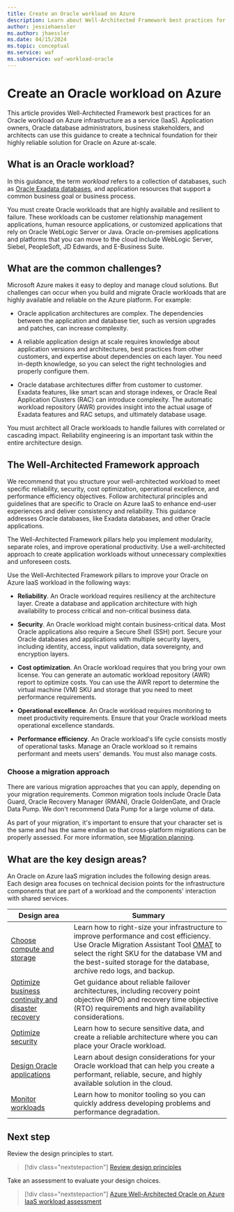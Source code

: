 ```yaml
---
title: Create an Oracle workload on Azure
description: Learn about Well-Architected Framework best practices for an Oracle workload on Azure IaaS to help you create a performant, secure, and highly available solution.
author: jessiehaessler
ms.author: jhaessler
ms.date: 04/15/2024
ms.topic: conceptual
ms.service: waf
ms.subservice: waf-workload-oracle
---
```


# Create an Oracle workload on Azure

This article provides Well-Architected Framework best practices for an Oracle workload on Azure infrastructure as a service (IaaS). Application owners, Oracle database administrators, business stakeholders, and architects can use this guidance to create a technical foundation for their highly reliable solution for Oracle on Azure at-scale.

## What is an Oracle workload?

In this guidance, the term *workload* refers to a collection of databases, such as [Oracle Exadata databases](/azure/azure-netapp-files/performance-oracle-multiple-volumes#decoupling-from-exadata), and application resources that support a common business goal or business process.

You must create Oracle workloads that are highly available and resilient to failure. These workloads can be customer relationship management applications, human resource applications, or customized applications that rely on Oracle WebLogic Server or Java. Oracle on-premises applications and platforms that you can move to the cloud include WebLogic Server, Siebel, PeopleSoft, JD Edwards, and E-Business Suite. 

## What are the common challenges?

Microsoft Azure makes it easy to deploy and manage cloud solutions. But challenges can occur when you build and migrate Oracle workloads that are highly available and reliable on the Azure platform. For example:

- Oracle application architectures are complex. The dependencies between the application and database tier, such as version upgrades and patches, can increase complexity. 

- A reliable application design at scale requires knowledge about application versions and architectures, best practices from other customers, and expertise about dependencies on each layer. You need in-depth knowledge, so you can select the right technologies and properly configure them.
- Oracle database architectures differ from customer to customer. Exadata features, like smart scan and storage indexes, or Oracle Real Application Clusters (RAC) can introduce complexity. The automatic workload repository (AWR) provides insight into the actual usage of Exadata features and RAC setups, and ultimately database usage. 

You must architect all Oracle workloads to handle failures with correlated or cascading impact. Reliability engineering is an important task within the entire architecture design.

## The Well-Architected Framework approach

We recommend that you structure your well-architected workload to meet specific reliability, security, cost optimization, operational excellence, and performance efficiency objectives. Follow architectural principles and guidelines that are specific to Oracle on Azure IaaS to enhance end-user experiences and deliver consistency and reliability. This guidance addresses Oracle databases, like Exadata databases, and other Oracle applications.

The Well-Architected Framework pillars help you implement modularity, separate roles, and improve operational productivity. Use a well-architected approach to create application workloads without unnecessary complexities and unforeseen costs.

Use the Well-Architected Framework pillars to improve your Oracle on Azure IaaS workload in the following ways:

- **Reliability**. An Oracle workload requires resiliency at the architecture layer. Create a database and application architecture with high availability to process critical and non-critical business data.

- **Security**. An Oracle workload might contain business-critical data. Most Oracle applications also require a Secure Shell (SSH) port. Secure your Oracle databases and applications with multiple security layers, including identity, access, input validation, data sovereignty, and encryption layers.
- **Cost optimization**. An Oracle workload requires that you bring your own license. You can generate an automatic workload repository (AWR) report to optimize costs. You can use the AWR report to determine the virtual machine (VM) SKU and storage that you need to meet performance requirements. 
- **Operational excellence**. An Oracle workload requires monitoring to meet productivity requirements. Ensure that your Oracle workload meets operational excellence standards.
- **Performance efficiency**. An Oracle workload's life cycle consists mostly of operational tasks. Manage an Oracle workload so it remains performant and meets users' demands. You must also manage costs.

### Choose a migration approach

There are various migration approaches that you can apply, depending on your migration requirements. Common migration tools include Oracle Data Guard, Oracle Recovery Manager (RMAN), Oracle GoldenGate, and Oracle Data Pump. We don't recommend Data Pump for a large volume of data.

As part of your migration, it's important to ensure that your character set is the same and has the same endian so that cross-platform migrations can be properly assessed. For more information, see [Migration planning](/azure/cloud-adoption-framework/scenarios/oracle-iaas/oracle-migration-planning).

## What are the key design areas?

An Oracle on Azure IaaS migration includes the following design areas. Each design area focuses on technical decision points for the infrastructure components that are part of a workload and the components' interaction with shared services.

|Design area|Summary|
|---|---|
|[Choose compute and storage](choose-compute-storage.md)|Learn how to right-size your infrastructure to improve performance and cost efficiency. Use Oracle Migration Assistant Tool [OMAT](https://github.com/Azure/Oracle-Workloads-for-Azure/tree/main/omat) to select the right SKU for the database VM and the best-suited storage for the database, archive redo logs, and backup.|
|[Optimize business continuity and disaster recovery](optimize-business-continuity-disaster-recovery.md)|Get guidance about reliable failover architectures, including recovery point objective (RPO) and recovery time objective (RTO) requirements and high availability considerations.|
|[Optimize security](optimize-security.md)|Learn how to secure sensitive data, and create a reliable architecture where you can place your Oracle workload.|
|[Design Oracle applications](design-applications.md)|Learn about design considerations for your Oracle workload that can help you create a performant, reliable, secure, and highly available solution in the cloud.|
|[Monitor workloads](monitor-workloads.md)|Learn how to monitor tooling so you can quickly address developing problems and performance degradation.|

## Next step
Review the design principles to start.
> [!div class="nextstepaction"]
> [Review design principles](review-design-principles.md)

Take an assessment to evaluate your design choices.
> [!div class="nextstepaction"]
> [Azure Well-Architected Oracle on Azure IaaS workload assessment](/assessments/d3acb4d8-8045-4635-9a31-0bcb3b10724a)

